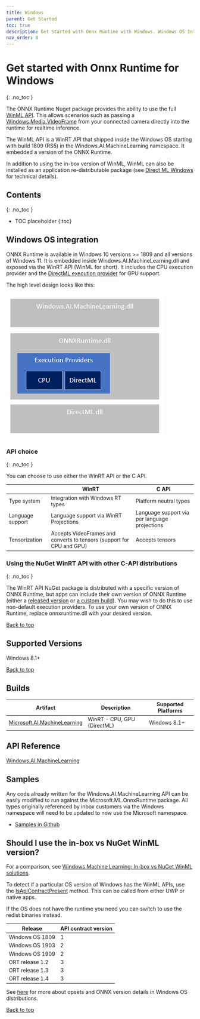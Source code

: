 ```yaml
---
title: Windows
parent: Get Started
toc: true
description: Get Started with Onnx Runtime with Windows. Windows OS Integration and requirements to install and build ORT for Windows are given.  
nav_order: 8
---
```



# Get started with Onnx Runtime for Windows 
{: .no_toc }

The ONNX Runtime Nuget package provides the ability to use the full [WinML API](https://docs.microsoft.com/en-us/windows/ai/windows-ml/api-reference).
This allows scenarios such as passing a [Windows.Media.VideoFrame](https://docs.microsoft.com/en-us/uwp/api/Windows.Media.VideoFrame) from your connected camera directly into the runtime for realtime inference.

The WinML API is a WinRT API that shipped inside the Windows OS starting with build 1809 (RS5) in the Windows.AI.MachineLearning namespace. It embedded a version of the ONNX Runtime.

In addition to using the in-box version of WinML, WinML can also be installed as an application re-distributable package (see [Direct ML Windows](../execution-providers/DirectML-ExecutionProvider) for technical details).

## Contents
{: .no_toc }

* TOC placeholder
{:toc}


## Windows OS integration

ONNX Runtime is available in Windows 10 versions >= 1809 and all versions of Windows 11. It is embedded inside Windows.AI.MachineLearning.dll and exposed via the WinRT API (WinML for short). It includes the CPU execution provider and the [DirectML execution provider](../execution-providers/DirectML-ExecutionProvider) for GPU support.

The high level design looks like this:

![ONNX + WinML layered architecture](../../images/layered-architecture.png)

### API choice
{: .no_toc }

You can choose to use either the WinRT API or the C API.

||WinRT|C API|
|--|--|--|
|Type system| Integration with Windows RT types| Platform neutral types|
|Language support| Language support via WinRT Projections| Language support via per language projections|
|Tensorization| Accepts VideoFrames and converts to tensors (support for CPU and GPU)| Accepts tensors|

### Using the NuGet WinRT API with other C-API distributions
{: .no_toc }

The WinRT API NuGet package is distributed with a specific version of ONNX Runtime, but apps can include their own version of ONNX Runtime (either a [released version](../install/#cccwinml-installs) or [a custom build](../build/)). You may wish to do this to use non-default execution providers.
To use your own version of ONNX Runtime, replace onnxruntime.dll with your desired version.

<p><a href="#">Back to top</a></p>

## Supported Versions
Windows 8.1+



<p><a href="#">Back to top</a></p>

## Builds

|Artifact|Description|Supported Platforms|
|---|---|---|
|[Microsoft.AI.MachineLearning](https://www.nuget.org/packages/Microsoft.AI.MachineLearning)|WinRT - CPU, GPU (DirectML)|Windows 8.1+|


## API Reference
[Windows.AI.MachineLearning](https://docs.microsoft.com/en-us/windows/ai/windows-ml/api-reference)

## Samples

Any code already written for the Windows.AI.MachineLearning API can be easily modified to run against the Microsoft.ML.OnnxRuntime package. All types originally referenced by inbox customers via the Windows namespace will need to be updated to now use the Microsoft namespace.

* [Samples in Github](https://github.com/microsoft/Windows-Machine-Learning/tree/master/Samples/SqueezeNetObjectDetection/Desktop/cpp)

## Should I use the in-box vs NuGet WinML version?

For a comparison, see [Windows Machine Learning: In-box vs NuGet WinML solutions](https://docs.microsoft.com/en-us/windows/ai/windows-ml/#in-box-vs-nuget-winml-solutions).

To detect if a particular OS version of Windows has the WinML APIs, use the [IsApiContractPresent](https://docs.microsoft.com/en-us/uwp/api/windows.foundation.metadata.apiinformation.isapicontractpresent) method.  This can be called from either UWP or native apps.

If the OS does not have the runtime you need you can switch to use the redist binaries instead.

|Release|API contract version|
|--|--|
|Windows OS 1809| 1|
|Windows OS 1903| 2|
|Windows OS 1909| 2|
|ORT release 1.2| 3|
|ORT release 1.3| 3|
|ORT release 1.4| 3|

See [here](https://docs.microsoft.com/en-us/windows/ai/windows-ml/onnx-versions) for more about opsets and ONNX version details in Windows OS distributions.
<p><a href="#">Back to top</a></p>